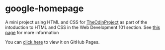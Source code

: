 # google-homepage
A mini project using HTML and CSS for [TheOdinProject](http://www.theodinproject.com/) as part of the intoduction to HTML and CSS in the Web Development 101 section. See [this page](http://www.theodinproject.com/web-development-101/html-css?ref=lnav) for more information

You can [click here](https://105ron.github.io/google-homepage/) to view it on GitHub Pages.